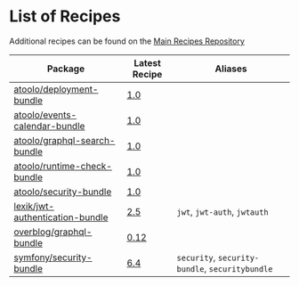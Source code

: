 # List of Recipes

Additional recipes can be found on the [Main Recipes Repository](https://github.com/symfony/recipes/blob/flex/main/RECIPES.md)

| Package | Latest Recipe | Aliases |
| --- | --- | --- |
| [atoolo/deployment-bundle](https://packagist.org/packages/atoolo/deployment-bundle) | [1.0](atoolo/deployment-bundle/1.0) |  |
| [atoolo/events-calendar-bundle](https://packagist.org/packages/atoolo/events-calendar-bundle) | [1.0](atoolo/events-calendar-bundle/1.0) |  |
| [atoolo/graphql-search-bundle](https://packagist.org/packages/atoolo/graphql-search-bundle) | [1.0](atoolo/graphql-search-bundle/1.0) |  |
| [atoolo/runtime-check-bundle](https://packagist.org/packages/atoolo/runtime-check-bundle) | [1.0](atoolo/runtime-check-bundle/1.0) |  |
| [atoolo/security-bundle](https://packagist.org/packages/atoolo/security-bundle) | [1.0](atoolo/security-bundle/1.0) |  |
| [lexik/jwt-authentication-bundle](https://packagist.org/packages/lexik/jwt-authentication-bundle) | [2.5](lexik/jwt-authentication-bundle/2.5) | `jwt`, `jwt-auth`, `jwtauth` |
| [overblog/graphql-bundle](https://packagist.org/packages/overblog/graphql-bundle) | [0.12](overblog/graphql-bundle/0.12) |  |
| [symfony/security-bundle](https://packagist.org/packages/symfony/security-bundle) | [6.4](symfony/security-bundle/6.4) | `security`, `security-bundle`, `securitybundle` |